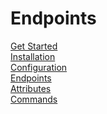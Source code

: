 # Endpoints

[Get Started](index.md)\
[Installation](installation.md)\
[Configuration](configuration.md)\
[Endpoints](endpoints.md)\
[Attributes](attributes.md)\
[Commands](commands.md)
